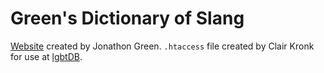 # Green's Dictionary of Slang

[Website](
https://greensdictofslang.com/) created by Jonathon Green. `.htaccess` file created by Clair Kronk for use at [lgbtDB](https://lgbtdb.wikibase.cloud/wiki/Property:P689).